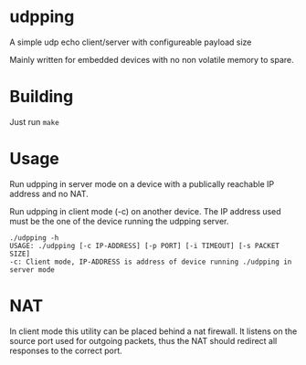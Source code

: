 udpping
=======

A simple udp echo client/server with configureable payload size

Mainly written for embedded devices with no non volatile memory to spare.

# Building
Just run ```make```

# Usage
Run udpping in server mode on a device with a publically reachable IP address and no NAT.

Run udpping in client mode (-c) on another device. The IP address used must be the one of the device running the udpping server.

```
./udpping -h
USAGE: ./udpping [-c IP-ADDRESS] [-p PORT] [-i TIMEOUT] [-s PACKET SIZE]
-c: Client mode, IP-ADDRESS is address of device running ./udpping in server mode
```

# NAT
In client mode this utility can be placed behind a nat firewall.
It listens on the source port used for outgoing packets, thus the NAT should redirect all responses to the correct port.
